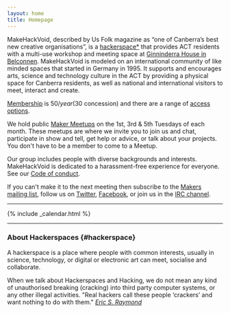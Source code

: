 ```yaml
---
layout: home
title: Homepage
---
```


MakeHackVoid, described by Us Folk magazine as “one of Canberra’s best new creative organisations”, is a [hackerspace\*](#hackerspace) that provides ACT residents with a multi-use workshop and meeting space at [Ginninderra House in Belconnen](/about#our-space). MakeHackVoid is modeled on an international community of like minded spaces that started in Germany in 1995. It supports and encourages arts, science and technology culture in the ACT by providing a physical space for Canberra residents, as well as national and international visitors to meet, interact and create.

[Membership](/join) is $50/year ($30 concession) and there are a range of [access options](/join).

We hold public [Maker Meetups](meetings/) on the 1st, 3rd &amp; 5th Tuesdays of each month. These meetups are where we invite you to join us and chat, participate in show and tell, get help or advice, or talk about your projects. You don't have to be a member to come to a Meetup.

Our group includes people with diverse backgrounds and interests. MakeHackVoid is dedicated to a harassment-free experience for everyone. See our [Code of conduct](code-of-conduct).

If you can't make it to the next meeting then subscribe to the [Makers mailing list](contacts/), follow us on [Twitter](http://twitter.com/makehackvoid), [Facebook](http://www.facebook.com/group.php?gid=357947732276), or join us in the [IRC channel](contacts/).

----

{% include _calendar.html %}

----

### About Hackerspaces {#hackerspace}

A hackerspace is a place where people with common interests, usually in science, technology, or digital or electronic art can meet, socialise and collaborate.

When we talk about Hackerspaces and Hacking, we do not mean any kind of unauthorised breaking (cracking) into third party computer systems, or any other illegal activities. "Real hackers call these people ‘crackers’ and want nothing to do with them." *[Eric S. Raymond](http://www.catb.org/esr/faqs/hacker-howto.html#what_is)*
